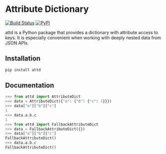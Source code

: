Attribute Dictionary
====================

[![Build Status](https://travis-ci.org/otsaloma/attd.svg)](https://travis-ci.org/otsaloma/attd)
[![PyPI](https://img.shields.io/pypi/v/attd.svg)](https://pypi.org/project/attd/)

attd is a Python package that provides a dictionary with attribute
access to keys. It is especially convenient when working with deeply
nested data from JSON APIs.

## Installation

```bash
pip install attd
```

## Documentation

```python
>>> from attd import AttributeDict
>>> data = AttributeDict({"a": {"b": {"c": 1}}})
>>> data["a"]["b"]["c"]
1
>>> data.a.b.c
1
>>> from attd import FallbackAttributeDict
>>> data = FallbackAttributeDict({})
>>> data["a"]["b"]["c"]
FallbackAttributeDict()
>>> data.a.b.c
FallbackAttributeDict()
```
